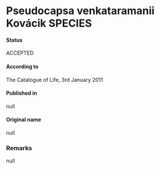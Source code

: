 Pseudocapsa venkataramanii Kovácik SPECIES
=======

#### Status
ACCEPTED

#### According to
The Catalogue of Life, 3rd January 2011

#### Published in
null

#### Original name
null

### Remarks
null